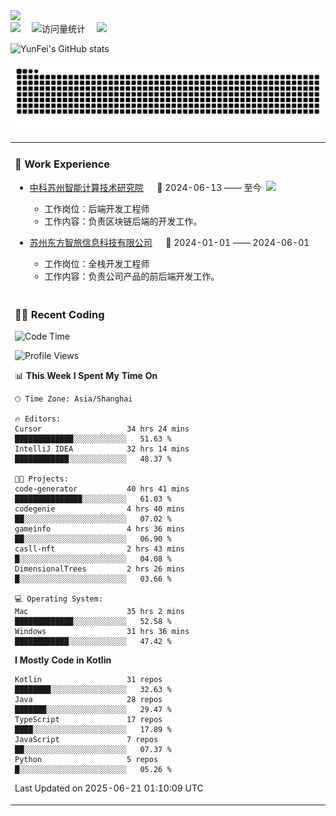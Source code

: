   <!-- dynamic typing effect 动态打字效果 -->
  <div>
    <a href="http://yunfei.plus">
      <img src="https://readme-typing-svg.demolab.com?font=Fira+Code&pause=1000&width=435&lines=console.log(%22Hello%2C%20World%22);祝您今天愉快!&center=true&size=27" />
    </a>
  </div>

  <div>
    <a href="http://yunfei.plus/"><img src="https://img.shields.io/badge/Website-博客-8c36db" /></a>&emsp;
    <!-- visitor -->
    <img src="https://komarev.com/ghpvc/?username=yunfeidog&label=Views&color=orange&style=flat" alt="访问量统计" />&emsp;
    <!-- wakatime -->    
    <a href="https://wakatime.com/@yunfeidog"><img src="https://wakatime.com/badge/user/42d0678c-368b-448b-9a77-5d21c5b55352.svg" /></a>
  </div>

![YunFei's GitHub stats](https://github-readme-stats.vercel.app/api?username=yunfeidog)

![snake](./dist/github-contribution-grid-snake.svg)


<table>

<tr><td>

### 🏢 Work Experience

<img align="right" width="88" src="https://cdn.jsdelivr.net/gh/yunfeidog/yunfeidog/assets/images/yuanze.png" />

- [中科苏州智能计算技术研究院](http://iict.ac.cn/sy) &emsp; 📌 2024-06-13 —— 至今

    - 工作岗位：后端开发工程师
    - 工作内容：负责区块链后端的开发工作。

- [苏州东方智旅信息科技有限公司](http://www.leyoobao.com/) &emsp; 📌 2024-01-01 —— 2024-06-01

    - 工作岗位：全栈开发工程师
    - 工作内容：负责公司产品的前后端开发工作。

</td></tr>

<tr><td>

### 👩‍💻 Recent Coding

<!--START_SECTION:waka-->
![Code Time](http://img.shields.io/badge/Code%20Time-3%2C230%20hrs%2022%20mins-blue)

![Profile Views](http://img.shields.io/badge/Profile%20Views-2-blue)

📊 **This Week I Spent My Time On** 

```text
🕑︎ Time Zone: Asia/Shanghai

🔥 Editors: 
Cursor                   34 hrs 24 mins      █████████████░░░░░░░░░░░░   51.63 % 
IntelliJ IDEA            32 hrs 14 mins      ████████████░░░░░░░░░░░░░   48.37 % 

🐱‍💻 Projects: 
code-generator           40 hrs 41 mins      ███████████████░░░░░░░░░░   61.03 % 
codegenie                4 hrs 40 mins       ██░░░░░░░░░░░░░░░░░░░░░░░   07.02 % 
gameinfo                 4 hrs 36 mins       ██░░░░░░░░░░░░░░░░░░░░░░░   06.90 % 
casll-nft                2 hrs 43 mins       █░░░░░░░░░░░░░░░░░░░░░░░░   04.08 % 
DimensionalTrees         2 hrs 26 mins       █░░░░░░░░░░░░░░░░░░░░░░░░   03.66 % 

💻 Operating System: 
Mac                      35 hrs 2 mins       █████████████░░░░░░░░░░░░   52.58 % 
Windows                  31 hrs 36 mins      ████████████░░░░░░░░░░░░░   47.42 % 
```

**I Mostly Code in Kotlin** 

```text
Kotlin                   31 repos            ████████░░░░░░░░░░░░░░░░░   32.63 % 
Java                     28 repos            ███████░░░░░░░░░░░░░░░░░░   29.47 % 
TypeScript               17 repos            ████░░░░░░░░░░░░░░░░░░░░░   17.89 % 
JavaScript               7 repos             ██░░░░░░░░░░░░░░░░░░░░░░░   07.37 % 
Python                   5 repos             █░░░░░░░░░░░░░░░░░░░░░░░░   05.26 % 
```




 Last Updated on 2025-06-21 01:10:09 UTC
<!--END_SECTION:waka-->

</td></tr>
<table>
